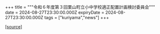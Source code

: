 +++
title = """令和６年度第３回栗山町立小中学校適正配置計画検討委員会"""
date = 2024-08-27T23:30:00.000Z
expiryDate = 2024-08-27T23:30:00.000Z
tags = ["kuriyama","news"]
+++


[[source]](https://www.town.kuriyama.hokkaido.jp/site/mirai/27786.html)
